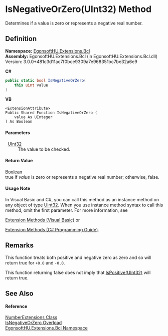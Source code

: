 # IsNegativeOrZero(UInt32) Method


Determines if a value is zero or represents a negative real number.



## Definition
**Namespace:** <a href="N_EgonsoftHU_Extensions_Bcl.md">EgonsoftHU.Extensions.Bcl</a>  
**Assembly:** EgonsoftHU.Extensions.Bcl (in EgonsoftHU.Extensions.Bcl.dll) Version: 3.0.0+481c3d11ac7f0bce9309a7e968351bc7be32a6e9

**C#**
``` C#
public static bool IsNegativeOrZero(
	this uint value
)
```
**VB**
``` VB
<ExtensionAttribute>
Public Shared Function IsNegativeOrZero ( 
	value As UInteger
) As Boolean
```



#### Parameters
<dl><dt>  <a href="https://learn.microsoft.com/dotnet/api/system.uint32" target="_blank" rel="noopener noreferrer">UInt32</a></dt><dd>The value to be checked.</dd></dl>

#### Return Value
<a href="https://learn.microsoft.com/dotnet/api/system.boolean" target="_blank" rel="noopener noreferrer">Boolean</a>  
true if *value* is zero or represents a negative real number; otherwise, false.

#### Usage Note
In Visual Basic and C#, you can call this method as an instance method on any object of type <a href="https://learn.microsoft.com/dotnet/api/system.uint32" target="_blank" rel="noopener noreferrer">UInt32</a>. When you use instance method syntax to call this method, omit the first parameter. For more information, see <a href="https://docs.microsoft.com/dotnet/visual-basic/programming-guide/language-features/procedures/extension-methods" target="_blank" rel="noopener noreferrer">

Extension Methods (Visual Basic)</a> or <a href="https://docs.microsoft.com/dotnet/csharp/programming-guide/classes-and-structs/extension-methods" target="_blank" rel="noopener noreferrer">

Extension Methods (C# Programming Guide)</a>.

## Remarks

This function treats both positive and negative zero as zero and so will return true for `+0.0` and `-0.0`.

This function returning false does not imply that <a href="M_EgonsoftHU_Extensions_Bcl_NumberExtensions_IsPositive_9.md">IsPositive(UInt32)</a> will return true.


## See Also


#### Reference
<a href="T_EgonsoftHU_Extensions_Bcl_NumberExtensions.md">NumberExtensions Class</a>  
<a href="Overload_EgonsoftHU_Extensions_Bcl_NumberExtensions_IsNegativeOrZero.md">IsNegativeOrZero Overload</a>  
<a href="N_EgonsoftHU_Extensions_Bcl.md">EgonsoftHU.Extensions.Bcl Namespace</a>  
